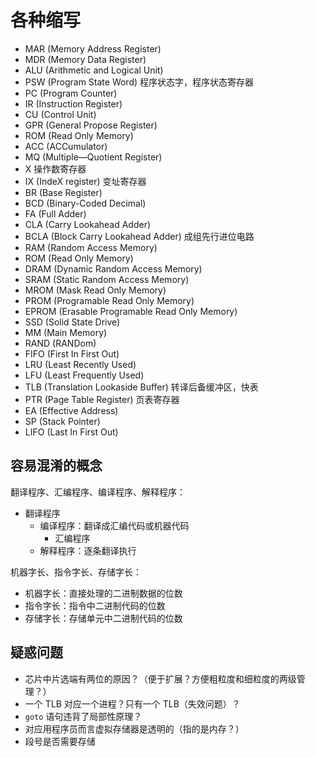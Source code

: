 # 各种缩写

- MAR (Memory Address Register)
- MDR (Memory Data Register)
- ALU (Arithmetic and Logical Unit)
- PSW (Program State Word) 程序状态字，程序状态寄存器
- PC (Program Counter)
- IR (Instruction Register)
- CU (Control Unit)
- GPR (General Propose Register)
- ROM (Read Only Memory)
- ACC (ACCumulator)
- MQ (Multiple—Quotient Register)
- X 操作数寄存器
- IX (IndeX register) 变址寄存器
- BR (Base Register)
- BCD (Binary-Coded Decimal)
- FA (Full Adder)
- CLA (Carry Lookahead Adder)
- BCLA (Block Carry Lookahead Adder) 成组先行进位电路
- RAM (Random Access Memory)
- ROM (Read Only Memory)
- DRAM (Dynamic Random Access Memory)
- SRAM (Static Random Access Memory)
- MROM (Mask Read Only Memory)
- PROM (Programable Read Only Memory)
- EPROM (Erasable Programable Read Only Memory)
- SSD (Solid State Drive)
- MM (Main Memory)
- RAND (RANDom)
- FIFO (First In First Out)
- LRU (Least Recently Used)
- LFU (Least Frequently Used)
- TLB (Translation Lookaside Buffer) 转译后备缓冲区，快表
- PTR (Page Table Register) 页表寄存器
- EA (Effective Address)
- SP (Stack Pointer)
- LIFO (Last In First Out)

## 容易混淆的概念

翻译程序、汇编程序、编译程序、解释程序：

- 翻译程序
  - 编译程序：翻译成汇编代码或机器代码
    - 汇编程序
  - 解释程序：逐条翻译执行

机器字长、指令字长、存储字长：

- 机器字长：直接处理的二进制数据的位数
- 指令字长：指令中二进制代码的位数
- 存储字长：存储单元中二进制代码的位数

## 疑惑问题

- 芯片中片选端有两位的原因？（便于扩展？方便粗粒度和细粒度的两级管理？）
- 一个 TLB 对应一个进程？只有一个 TLB（失效问题）？
- `goto` 语句违背了局部性原理？
- 对应用程序员而言虚拟存储器是透明的（指的是内存？）
- 段号是否需要存储
